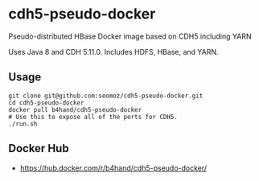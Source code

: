 # cdh5-pseudo-docker
Pseudo-distributed HBase Docker image based on CDH5 including YARN

Uses Java 8 and CDH 5.11.0. Includes HDFS, HBase, and YARN.

## Usage

```
git clone git@github.com:seomoz/cdh5-pseudo-docker.git
cd cdh5-pseudo-docker
docker pull b4hand/cdh5-pseudo-docker
# Use this to expose all of the ports for CDH5.
./run.sh
```

## Docker Hub
* https://hub.docker.com/r/b4hand/cdh5-pseudo-docker/
